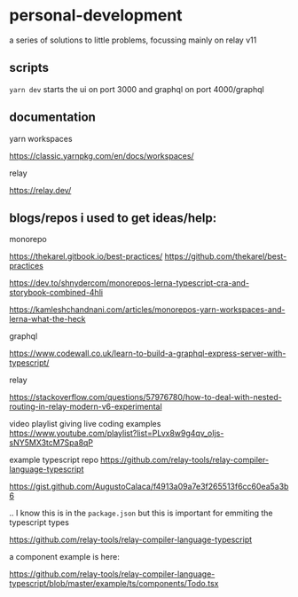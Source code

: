 
# personal-development

a series of solutions to little problems, focussing mainly on relay v11


## scripts 

`yarn dev` starts the ui on port 3000 and graphql on port 4000/graphql


## documentation

yarn workspaces

https://classic.yarnpkg.com/en/docs/workspaces/

relay

https://relay.dev/

## blogs/repos i used to get ideas/help:

monorepo

https://thekarel.gitbook.io/best-practices/
https://github.com/thekarel/best-practices

https://dev.to/shnydercom/monorepos-lerna-typescript-cra-and-storybook-combined-4hli

https://kamleshchandnani.com/articles/monorepos-yarn-workspaces-and-lerna-what-the-heck


graphql

https://www.codewall.co.uk/learn-to-build-a-graphql-express-server-with-typescript/


relay

https://stackoverflow.com/questions/57976780/how-to-deal-with-nested-routing-in-relay-modern-v6-experimental

video playlist giving live coding examples
https://www.youtube.com/playlist?list=PLvx8w9g4qv_oIjs-sNY5MX3tcM7Spa8qP

example typescript repo
https://github.com/relay-tools/relay-compiler-language-typescript


https://gist.github.com/AugustoCalaca/f4913a09a7e3f265513f6cc60ea5a3b6

.. I know this is in the `package.json` but this is important for emmiting the typescript types

https://github.com/relay-tools/relay-compiler-language-typescript

a component example is here:

https://github.com/relay-tools/relay-compiler-language-typescript/blob/master/example/ts/components/Todo.tsx

